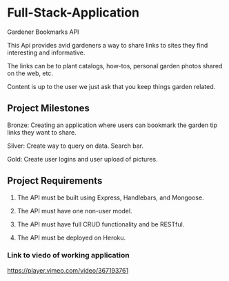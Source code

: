 # Full-Stack-Application

Gardener Bookmarks API

This Api provides avid gardeners a way to share links to sites they find interesting and informative.

The links can be to plant catalogs, how-tos, personal garden photos shared on the web, etc.

Content is up to the user we just ask that you keep things garden related.

Project Milestones
------------------
Bronze: Creating an application where users can bookmark the garden tip links they want to share. 

Silver: Create way to query on data. Search bar.

Gold: Create user logins and user upload of pictures. 

## Project Requirements

1. The API must be built using Express, Handlebars, and Mongoose.

2. The API must have one non-user model.

3. The API must have full CRUD functionality and be RESTful.

4. The API must be deployed on Heroku.

### Link to viedo of working application
https://player.vimeo.com/video/367193761
